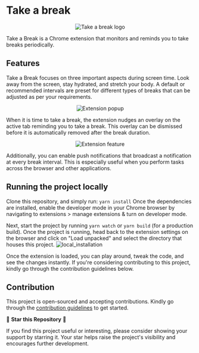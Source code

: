 # Take a break

<p align="center" width="100%">
	<img src="https://github.com/prajwalkulkarni/take-a-break/assets/22348265/99b74373-8a51-4d74-ac51-7e35403abaaf" alt="Take a break logo" />
</p>
Take a Break is a Chrome extension that monitors and reminds you to take breaks periodically.

## Features

Take a Break focuses on three important aspects during screen time. Look away from the screen, stay hydrated, and stretch your body. A default or recommended intervals are preset for different types of breaks that can be adjusted as per your requirements.

<p align="center" width="100%">
	<img src="https://github.com/prajwalkulkarni/take-a-break/assets/22348265/46ff926f-7aa6-4cb1-a567-bff69bbca66d" alt="Extension popup"/>
</p>
When it is time to take a break, the extension nudges an overlay on the active tab reminding you to take a break.
This overlay can be dismissed before it is automatically removed after the break duration.
<p align="center" width="100%">
	<img src="https://github.com/prajwalkulkarni/take-a-break/assets/22348265/9ea4b2a6-2a6c-43b3-9139-a9fedc965db1" alt="Extension feature"/>
</p>
Additionally, you can enable push notifications that broadcast a notification at every break interval. This is especially useful when you perform tasks across the browser and other applications.

## Running the project locally

Clone this repository, and simply run:
`yarn install`
Once the dependencies are installed, enable the developer mode in your Chrome browser by navigating to extensions > manage extensions & turn on developer mode.

Next, start the project by running `yarn watch` or `yarn build` (for a production build). Once the project is running, head back to the extension settings on the browser and click on "Load unpacked" and select the directory that houses this project.
![local_installation](https://github.com/prajwalkulkarni/take-a-break/assets/22348265/69cb3243-9a90-4198-94b6-bb1b8bf20942)

Once the extension is loaded, you can play around, tweak the code, and see the changes instantly. If you're considering contributing to this project, kindly go through the contribution guidelines below.

## Contribution

This project is open-sourced and accepting contributions. Kindly go through the [contribution guidelines](CONTRIBUTING.md) to get started.

🌟 **Star this Repository** 🌟

If you find this project useful or interesting, please consider showing your support by starring it. Your star helps raise the project's visibility and encourages further development.
